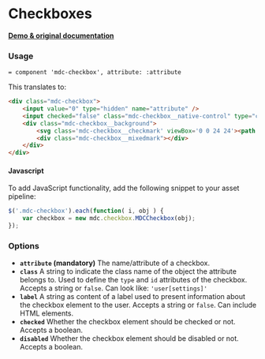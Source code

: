 # Checkboxes

**[Demo & original documentation](https://github.com/material-components/material-components-web/tree/master/packages/mdc-checkbox)**

### Usage

```haml
= component 'mdc-checkbox', attribute: :attribute
```

This translates to:

```html
<div class="mdc-checkbox">
    <input value="0" type="hidden" name="attribute" />
    <input checked="false" class="mdc-checkbox__native-control" type="checkbox" value="1" name="attribute" id="attribute" />
    <div class="mdc-checkbox__background">
        <svg class='mdc-checkbox__checkmark' viewBox='0 0 24 24'><path class='mdc-checkbox__checkmark__path' fill='none' stroke='white' d='M1.73,12.91 8.1,19.28 22.79,4.59'/></svg>
        <div class="mdc-checkbox__mixedmark"></div>
    </div>
</div>
```

#### Javascript

To add JavaScript functionality, add the following snippet to your asset pipeline:

```js
$('.mdc-checkbox').each(function( i, obj ) {
    var checkbox = new mdc.checkbox.MDCCheckbox(obj);
});
```

### Options

* **`attribute` (mandatory)** The name/attribute of a checkbox.
* **`class`** A string to indicate the class name of the object the attribute belongs to. Used to define the `type` and `id` attributes of the checkbox. Accepts a string or `false`. Can look like: `'user[settings]'`
* **`label`** A string as content of a label used to present information about the checkbox element to the user. Accepts a string or `false`. Can include HTML elements.
* **`checked`** Whether the checkbox element should be checked or not. Accepts a boolean.
* **`disabled`** Whether the checkbox element should be disabled or not. Accepts a boolean.
